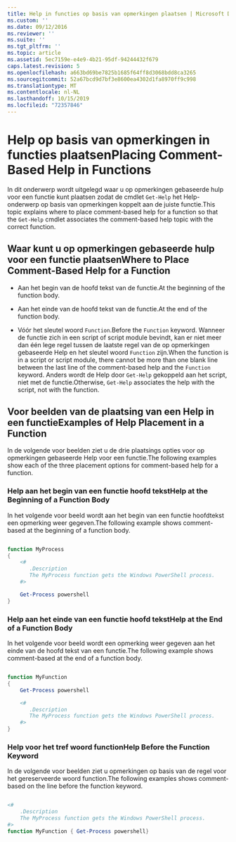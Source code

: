 ```yaml
---
title: Help in functies op basis van opmerkingen plaatsen | Microsoft Docs
ms.custom: ''
ms.date: 09/12/2016
ms.reviewer: ''
ms.suite: ''
ms.tgt_pltfrm: ''
ms.topic: article
ms.assetid: 5ec7159e-e4e9-4b21-95df-94244432f679
caps.latest.revision: 5
ms.openlocfilehash: a663bd69be7825b1685f64ff8d3068bdd8ca3265
ms.sourcegitcommit: 52a67bcd9d7bf3e8600ea4302d1fa8970ff9c998
ms.translationtype: MT
ms.contentlocale: nl-NL
ms.lasthandoff: 10/15/2019
ms.locfileid: "72357846"
---
```

# <a name="placing-comment-based-help-in-functions"></a><span data-ttu-id="e7b7b-102">Help op basis van opmerkingen in functies plaatsen</span><span class="sxs-lookup"><span data-stu-id="e7b7b-102">Placing Comment-Based Help in Functions</span></span>

<span data-ttu-id="e7b7b-103">In dit onderwerp wordt uitgelegd waar u op opmerkingen gebaseerde hulp voor een functie kunt plaatsen zodat de cmdlet `Get-Help` het Help-onderwerp op basis van opmerkingen koppelt aan de juiste functie.</span><span class="sxs-lookup"><span data-stu-id="e7b7b-103">This topic explains where to place comment-based help for a function so that the `Get-Help` cmdlet associates the comment-based help topic with the correct function.</span></span>

## <a name="where-to-place-comment-based-help-for-a-function"></a><span data-ttu-id="e7b7b-104">Waar kunt u op opmerkingen gebaseerde hulp voor een functie plaatsen</span><span class="sxs-lookup"><span data-stu-id="e7b7b-104">Where to Place Comment-Based Help for a Function</span></span>

- <span data-ttu-id="e7b7b-105">Aan het begin van de hoofd tekst van de functie.</span><span class="sxs-lookup"><span data-stu-id="e7b7b-105">At the beginning of the function body.</span></span>

- <span data-ttu-id="e7b7b-106">Aan het einde van de hoofd tekst van de functie.</span><span class="sxs-lookup"><span data-stu-id="e7b7b-106">At the end of the function body.</span></span>

- <span data-ttu-id="e7b7b-107">Vóór het sleutel woord `Function`.</span><span class="sxs-lookup"><span data-stu-id="e7b7b-107">Before the `Function` keyword.</span></span> <span data-ttu-id="e7b7b-108">Wanneer de functie zich in een script of script module bevindt, kan er niet meer dan één lege regel tussen de laatste regel van de op opmerkingen gebaseerde Help en het sleutel woord `Function` zijn.</span><span class="sxs-lookup"><span data-stu-id="e7b7b-108">When the function is in a script or script module, there cannot be more than one blank line between the last line of the comment-based help and the `Function` keyword.</span></span> <span data-ttu-id="e7b7b-109">Anders wordt de Help door `Get-Help` gekoppeld aan het script, niet met de functie.</span><span class="sxs-lookup"><span data-stu-id="e7b7b-109">Otherwise, `Get-Help` associates the help with the script, not with the function.</span></span>

## <a name="examples-of-help-placement-in-a-function"></a><span data-ttu-id="e7b7b-110">Voor beelden van de plaatsing van een Help in een functie</span><span class="sxs-lookup"><span data-stu-id="e7b7b-110">Examples of Help Placement in a Function</span></span>

 <span data-ttu-id="e7b7b-111">In de volgende voor beelden ziet u de drie plaatsings opties voor op opmerkingen gebaseerde Help voor een functie.</span><span class="sxs-lookup"><span data-stu-id="e7b7b-111">The following examples show each of the three placement options for comment-based help for a function.</span></span>

### <a name="help-at-the-beginning-of-a-function-body"></a><span data-ttu-id="e7b7b-112">Help aan het begin van een functie hoofd tekst</span><span class="sxs-lookup"><span data-stu-id="e7b7b-112">Help at the Beginning of a Function Body</span></span>

 <span data-ttu-id="e7b7b-113">In het volgende voor beeld wordt aan het begin van een functie hoofdtekst een opmerking weer gegeven.</span><span class="sxs-lookup"><span data-stu-id="e7b7b-113">The following example shows comment-based at the beginning of a function body.</span></span>

```powershell

function MyProcess
{
    <#
       .Description
       The MyProcess function gets the Windows PowerShell process.
    #>

    Get-Process powershell
}

```

### <a name="help-at-the-end-of-a-function-body"></a><span data-ttu-id="e7b7b-114">Help aan het einde van een functie hoofd tekst</span><span class="sxs-lookup"><span data-stu-id="e7b7b-114">Help at the End of a Function Body</span></span>

 <span data-ttu-id="e7b7b-115">In het volgende voor beeld wordt een opmerking weer gegeven aan het einde van de hoofd tekst van een functie.</span><span class="sxs-lookup"><span data-stu-id="e7b7b-115">The following example shows comment-based at the end of a function body.</span></span>

```powershell

function MyFunction
{
    Get-Process powershell

    <#
       .Description
       The MyProcess function gets the Windows PowerShell process.
    #>
}

```

### <a name="help-before-the-function-keyword"></a><span data-ttu-id="e7b7b-116">Help voor het tref woord function</span><span class="sxs-lookup"><span data-stu-id="e7b7b-116">Help Before the Function Keyword</span></span>

 <span data-ttu-id="e7b7b-117">In de volgende voor beelden ziet u opmerkingen op basis van de regel voor het gereserveerde woord function.</span><span class="sxs-lookup"><span data-stu-id="e7b7b-117">The following examples shows comment-based on the line before the function keyword.</span></span>

```powershell

<#
    .Description
    The MyProcess function gets the Windows PowerShell process.
#>
function MyFunction { Get-Process powershell}

```